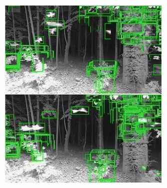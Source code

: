 ![20200613-222848-225853](in/20200613/20200613-222848-225853_0_.jpg)
![20200613-225858-232903](in/20200613/20200613-225858-232903_0_.jpg)
